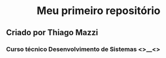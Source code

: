 <h1 align="center">Meu primeiro repositório</h1>
<h2> Criado por Thiago Mazzi</h2>

<h3> Curso técnico Desenvolvimento de Sistemas <>__<> </h3>